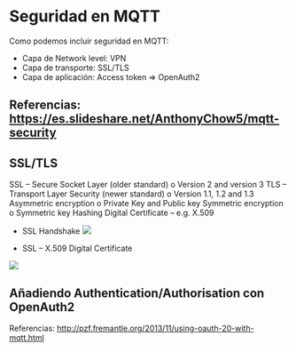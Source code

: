 # Seguridad en MQTT

Como podemos incluir seguridad en MQTT:

* Capa de Network level: VPN
* Capa de transporte: SSL/TLS
* Capa de aplicación: Access token => OpenAuth2

## Referencias: https://es.slideshare.net/AnthonyChow5/mqtt-security

## SSL/TLS

SSL – Secure Socket Layer (older standard) o Version 2 and version 3
TLS – Transport Layer Security (newer standard) o Version 1.1, 1.2 and 1.3
Asymmetric encryption o Private Key and Public key
Symmetric encryption o Symmetric key
Hashing
Digital Certificate – e.g. X.509

* SSL Handshake
![](https://www.ibm.com/support/knowledgecenter/en/SSFKSJ_7.1.0/com.ibm.mq.doc/sy10660a.gif)

* SSL – X.509 Digital Certificate

![](https://image.slidesharecdn.com/mqttsecurity-180403224936/95/mqtt-security-15-638.jpg?cb=1522795890)

## Añadiendo Authentication/Authorisation con OpenAuth2

Referencias: http://pzf.fremantle.org/2013/11/using-oauth-20-with-mqtt.html

